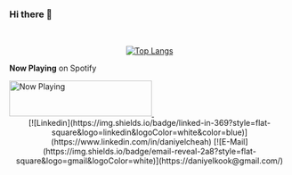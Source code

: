 ### Hi there 👋

&nbsp;<div align="center">
[![Top Langs](https://github-readme-stats.vercel.app/api/top-langs/?username=daniyelchio&langs_count=10&layout=donut-vertical)](https://github.com/daniyelchio/github-readme-stats)
</div>

**Now Playing** on Spotify

<a href="https://spotify-now-playing-daniyels-projects.vercel.app/now-playing?open">
    <img src="https://now-playing-profile.denial.vercel.app/now-playing" width="256" height="64" alt="Now Playing">
</a>
&nbsp;<div align="center">
  [![Linkedin](https://img.shields.io/badge/linked-in-369?style=flat-square&logo=linkedin&logoColor=white&color=blue)](https://www.linkedin.com/in/daniyelcheah)
  [![E-Mail](https://img.shields.io/badge/email-reveal-2a8?style=flat-square&logo=gmail&logoColor=white)](https://daniyelkook@gmail.com/)
</div>

<!--
**daniyelchio/daniyelchio** is a ✨ _special_ ✨ repository because its `README.md` (this file) appears on your GitHub profile.

Here are some ideas to get you started:

- 🔭 I’m currently working on ...
- 🌱 I’m currently learning ...
- 👯 I’m looking to collaborate on ...
- 🤔 I’m looking for help with ...
- 💬 Ask me about ...
- 📫 How to reach me: ...
- 😄 Pronouns: ...
- ⚡ Fun fact: ...
-->
